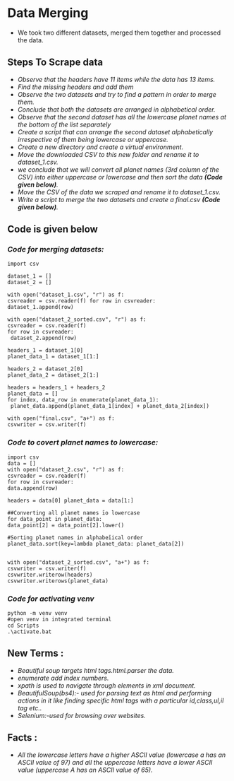 # Data Merging
* We took two different datasets, merged them together and processed the data.

## Steps To Scrape data
  * *Observe that the headers have 11 items while the data has 13 items.*
  * *Find the missing headers and add them*
  * *Observe the two datasets and try to find a pattern in order to merge them.*
  * *Conclude that both the datasets are arranged in alphabetical order.*
  * *Observe that the second dataset has all the lowercase planet names at the bottom of the list separately*
  * *Create a script that can arrange the second dataset alphabetically irrespective of them being lowercase or uppercase.*
  * *Create a new directory and create a virtual environment.*
  * *Move the downloaded CSV to this new folder and rename it to dataset_1.csv.*
  * *we conclude that we will convert all planet names (3rd column of the CSV) into either uppercase or lowercase and then sort the data **(Code given below)**.*
  * *Move the CSV of the data we scraped and rename it to dataset_1.csv.*
  * *Write a script to merge the two datasets and create a final.csv **(Code given below)**.*
  
## Code is given below
### *Code for merging datasets:* 
````
import csv

dataset_1 = [] 
dataset_2 = []

with open("dataset_1.csv", "r") as f:
csvreader = csv.reader(f) for row in csvreader:
dataset_1.append(row)

with open("dataset_2_sorted.csv", "r") as f:
csvreader = csv.reader(f) 
for row in csvreader:
 dataset_2.append(row)

headers_1 = dataset_1[0] 
planet_data_1 = dataset_1[1:]

headers_2 = dataset_2[0] 
planet_data_2 = dataset_2[1:]

headers = headers_1 + headers_2 
planet_data = []
for index, data_row in enumerate(planet_data_1): 
 planet_data.append(planet_data_1[index] + planet_data_2[index])

with open("final.csv", "a+") as f: 
csvwriter = csv.writer(f) 
````
### *Code to covert planet names to lowercase:*
````
import csv
data = []
with open("dataset_2.csv", "r") as f:
csvreader = csv.reader(f)
for row in csvreader:
data.append(row)

headers = data[0] planet_data = data[1:]

##Converting all planet names īo lowercase
for data_point in planet_data:
data_point[2] = data_point[2].lower()

#Sorting planet names in alphabeīical order
planet_data.sort(key=lambda planet_data: planet_data[2])


with open("dataset_2_sorted.csv", "a+") as f: 
csvwriter = csv.writer(f) 
csvwriter.writerow(headers) 
csvwriter.writerows(planet_data)

````
### *Code for activating venv*
````
python -m venv venv
#open venv in integrated terminal
cd Scripts
.\activate.bat
````
## New Terms :
 * *Beautiful soup targets html tags.html.parser the data.*
 * *enumerate add index numbers.*
 * *xpath is used to navigate through elements in xml document.*
 * *BeautifulSoup(bs4):- used for parsing text as html and performing actions in it like finding specific html tags with a particular id,class,ul,il tag etc..*
 * *Selenium:-used for browsing over websites.*

## Facts :
* *All the lowercase letters have a higher ASCII value (lowercase a
has an ASCII value of 97) and all the uppercase letters have a lower ASCII
value (uppercase A has an ASCII value of 65).*
